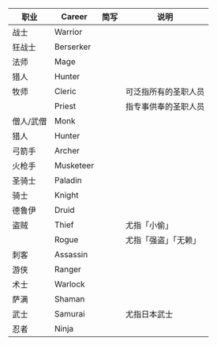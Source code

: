 | 职业 | Career | 简写 | 说明 | 
| --- | --- | --- | --- |
| 战士 | Warrior | | |
| 狂战士 | Berserker | | |
| 法师 | Mage | | |
| 猎人 | Hunter | | |
| 牧师 | Cleric | | 可泛指所有的圣职人员 |
|  | Priest | | 指专事供奉的圣职人员 |
| 僧人/武僧 | Monk | | |
| 猎人 | Hunter | | |
| 弓箭手 | Archer | | |
| 火枪手 | Musketeer | | |
| 圣骑士 | Paladin | | |
| 骑士 | Knight | | |
| 德鲁伊 | Druid | | |
| 盗贼 | Thief | | 尤指「小偷」 |
|  | Rogue | | 尤指「强盗」「无赖」|
| 刺客 | Assassin | | |
| 游侠 | Ranger | | |
| 术士 | Warlock | | |
| 萨满 | Shaman | | |
| 武士 | Samurai | | 尤指日本武士 |
| 忍者 | Ninja | | |
